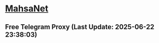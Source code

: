 
# [MahsaNet](https://t.me/mahsa_net)
## Free Telegram Proxy (Last Update: 2025-06-22 23:38:03)

    